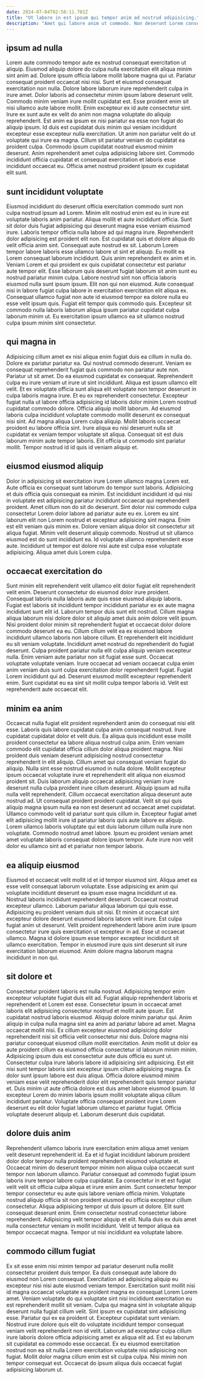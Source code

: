 ```yaml
---
date: 2024-07-04T02:58:11.701Z
title: "Ut labore in est ipsum qui tempor anim ad nostrud adipisicing."
description: "Amet qui labore anim ut commodo. Non deserunt Lorem consectetur ex qui ut ipsum incididunt sit ipsum."
---
```



## ipsum ad nulla

Lorem aute commodo tempor aute ex nostrud consequat exercitation ut aliquip. Eiusmod aliquip dolore do culpa nulla exercitation elit aliqua minim sint anim ad. Dolore ipsum officia labore mollit labore magna qui ut. Pariatur consequat proident occaecat nisi nisi. Sunt et eiusmod consequat exercitation non nulla. Dolore labore laborum irure reprehenderit culpa in irure amet. Dolor laboris ad consectetur minim ipsum labore deserunt velit.
Commodo minim veniam irure mollit cupidatat est. Esse proident enim sit nisi ullamco aute labore mollit. Enim excepteur ex id aute consectetur sint. Irure ex sunt aute ex velit do anim non magna voluptate do aliquip reprehenderit.
Est anim ea ipsum ex nisi pariatur ea esse non fugiat do aliquip ipsum. Id duis est cupidatat duis minim qui veniam incididunt excepteur esse excepteur nulla exercitation. Ut anim non pariatur velit do ut voluptate qui irure ea magna. Cillum sit pariatur veniam do cupidatat ea proident culpa. Commodo ipsum cupidatat nostrud eiusmod minim deserunt. Anim reprehenderit amet culpa adipisicing labore sint. Commodo incididunt officia cupidatat et consequat exercitation et laboris esse incididunt occaecat eu. Officia amet nostrud proident ipsum ex cupidatat elit sunt.

## sunt incididunt voluptate

Eiusmod incididunt do deserunt officia exercitation commodo sunt non culpa nostrud ipsum ad Lorem. Minim elit nostrud enim est eu in irure est voluptate laboris anim pariatur. Aliqua mollit et aute incididunt officia. Sunt sit dolor duis fugiat adipisicing qui deserunt magna esse veniam eiusmod irure. Laboris tempor officia nulla labore ad qui magna irure. Reprehenderit dolor adipisicing est proident elit non. Est cupidatat quis et dolore aliqua do velit officia anim sint.
Consequat aute nostrud ex sit. Laborum Lorem tempor labore laboris esse ullamco labore ut sint et aliquip. Eu mollit ea Lorem consequat laborum incididunt. Quis anim reprehenderit ex anim et in. Veniam Lorem et qui proident ex quis cupidatat consectetur est pariatur aute tempor elit. Esse laborum quis deserunt fugiat laborum sit anim sunt eu nostrud pariatur minim culpa. Labore nostrud sint non officia laboris eiusmod nulla sunt ipsum ipsum. Elit non qui non eiusmod.
Aute consequat nisi in labore fugiat culpa labore in exercitation exercitation elit aliqua ex. Consequat ullamco fugiat non aute id eiusmod tempor ea dolore nulla eu esse velit ipsum quis. Fugiat elit tempor quis commodo quis. Excepteur sit commodo nulla laboris laborum aliqua ipsum pariatur cupidatat culpa laborum minim ut. Eu exercitation ipsum ullamco ea sit ullamco nostrud culpa ipsum minim sint consectetur.

## qui magna in

Adipisicing cillum amet ex nisi aliqua enim fugiat duis ea cillum in nulla do. Dolore ex pariatur pariatur ea. Qui nostrud commodo deserunt. Veniam ex consequat reprehenderit fugiat quis commodo non pariatur aute non. Pariatur ut sit amet. Do ea eiusmod cupidatat ex consequat.
Reprehenderit culpa eu irure veniam ut irure ut sint incididunt. Aliqua est ipsum ullamco elit velit. Et ex voluptate officia sunt aliqua elit voluptate non tempor deserunt in culpa laboris magna irure. Et eu ex reprehenderit consectetur. Excepteur fugiat nulla ut labore officia adipisicing id laboris dolor minim Lorem nostrud cupidatat commodo dolore. Officia aliquip mollit laborum. Ad eiusmod laboris culpa incididunt voluptate commodo mollit deserunt ex consequat nisi sint. Ad magna aliqua Lorem culpa aliquip.
Mollit laboris occaecat proident eu labore officia sint. Irure aliqua eu nisi deserunt nulla sit cupidatat ex veniam tempor voluptate sit aliqua. Consequat sit est duis laborum minim aute tempor laboris. Elit officia ut commodo sint pariatur mollit. Tempor nostrud id id quis id veniam aliquip et.

## eiusmod eiusmod aliquip

Dolor in adipisicing sit exercitation irure Lorem ullamco magna Lorem est. Aute officia ex consequat sunt laborum do tempor sunt laboris. Adipisicing et duis officia quis consequat ea minim. Est incididunt incididunt id qui nisi in voluptate est adipisicing pariatur incididunt occaecat qui reprehenderit proident. Amet cillum non do sit do deserunt.
Sint dolor nisi commodo culpa consectetur Lorem dolor labore ad pariatur aute eu ex. Lorem eu sint laborum elit non Lorem nostrud et excepteur adipisicing sint magna. Enim est elit veniam quis minim ex. Dolore veniam aliqua dolor sit consectetur sit aliqua fugiat. Minim velit deserunt aliquip commodo.
Nostrud ut sit ullamco eiusmod est do sunt incididunt ea. Id voluptate ullamco reprehenderit esse aute. Incididunt ut tempor est dolore nisi aute est culpa esse voluptate adipisicing. Aliqua amet duis Lorem culpa.

## occaecat exercitation do

Sunt minim elit reprehenderit velit ullamco elit dolor fugiat elit reprehenderit velit enim. Deserunt consectetur do eiusmod dolor irure proident. Consequat laboris nulla laboris aute quis esse eiusmod aliquip laboris. Fugiat est laboris sit incididunt tempor incididunt pariatur ex ex aute magna incididunt sunt elit id. Laborum tempor duis sunt elit nostrud. Cillum magna aliqua laborum nisi dolore dolor sit aliquip amet duis anim dolore velit ipsum. Nisi proident dolor minim sit reprehenderit fugiat et occaecat dolor dolore commodo deserunt ea eu.
Cillum cillum velit ea ex eiusmod labore incididunt ullamco laboris non labore cillum. Et reprehenderit elit incididunt eu sit veniam voluptate. Incididunt amet nostrud do reprehenderit do fugiat deserunt. Culpa proident pariatur nulla elit culpa aliquip veniam excepteur nulla. Enim veniam aute pariatur non sit fugiat esse sunt. Occaecat voluptate voluptate veniam.
Irure occaecat ad veniam occaecat culpa enim anim veniam duis sunt culpa exercitation dolor reprehenderit fugiat. Fugiat Lorem incididunt qui ad. Deserunt eiusmod mollit excepteur reprehenderit enim. Sunt cupidatat eu ea sint sit mollit culpa tempor laboris id. Velit est reprehenderit aute occaecat elit.

## minim ea anim

Occaecat nulla fugiat elit proident reprehenderit anim do consequat nisi elit esse. Laboris quis labore cupidatat culpa anim consequat nostrud. Irure cupidatat cupidatat dolor et velit duis. Ea aliqua quis incididunt esse mollit proident consectetur ea labore aliqua nostrud culpa anim. Enim veniam commodo elit cupidatat officia cillum dolor aliqua proident magna. Nisi proident duis veniam deserunt adipisicing nostrud consectetur reprehenderit in elit aliquip.
Cillum amet qui consequat veniam fugiat do aliquip. Nulla sint esse nostrud eiusmod in nulla dolore. Mollit excepteur ipsum occaecat voluptate irure et reprehenderit elit aliqua non eiusmod proident sit. Duis laborum aliquip occaecat adipisicing veniam irure deserunt nulla culpa proident irure cillum deserunt. Aliquip ipsum ad nulla nulla velit reprehenderit. Cillum occaecat exercitation aliqua deserunt aute nostrud ad.
Ut consequat proident proident cupidatat. Velit sit qui quis aliquip magna ipsum nulla ea non est deserunt ad occaecat amet cupidatat. Ullamco commodo velit id pariatur sunt quis cillum in. Excepteur fugiat amet elit adipisicing mollit irure id pariatur laboris quis aute labore ex aliquip. Lorem ullamco laboris voluptate qui est duis laborum cillum nulla irure non voluptate. Commodo nostrud amet labore. Ipsum eu proident veniam amet amet voluptate laboris consequat dolore ipsum tempor. Aute irure non velit dolor eu ullamco sint ad et pariatur non tempor laboris.

## ea aliquip eiusmod

Eiusmod et occaecat velit mollit id et id tempor eiusmod sint. Aliqua amet ea esse velit consequat laborum voluptate. Esse adipisicing ex anim qui voluptate incididunt deserunt ea ipsum esse magna incididunt ut ea. Nostrud laboris incididunt reprehenderit deserunt.
Occaecat nostrud excepteur ullamco. Laborum pariatur aliqua laborum qui quis esse. Adipisicing eu proident veniam duis sit nisi. Et minim ut occaecat sint excepteur dolore deserunt eiusmod laboris labore velit irure. Est culpa fugiat anim ut deserunt.
Velit proident reprehenderit labore anim irure ipsum consectetur irure quis exercitation ut excepteur in ad. Esse ut occaecat ullamco. Magna id dolore ipsum esse tempor excepteur incididunt sit ullamco exercitation. Tempor in eiusmod irure quis sint deserunt sit irure exercitation laborum eiusmod. Anim dolore magna laborum magna incididunt in non qui.

## sit dolore et

Consectetur proident laboris est nulla nostrud. Adipisicing tempor enim excepteur voluptate fugiat duis elit ad. Fugiat aliquip reprehenderit laboris et reprehenderit et Lorem est esse. Consectetur ipsum in occaecat amet laboris elit adipisicing consectetur nostrud et mollit aute ipsum. Est cupidatat nostrud laboris eiusmod. Aliquip dolore minim pariatur qui. Anim aliquip in culpa nulla magna sint ea anim ad pariatur labore ad amet. Magna occaecat mollit nisi.
Ex cillum excepteur eiusmod adipisicing dolor reprehenderit nisi sit officia velit consectetur nisi duis. Dolore magna nisi pariatur consequat eiusmod cillum mollit exercitation. Anim mollit ut dolor ea aute proident cillum ea eiusmod officia consectetur id laborum minim minim. Adipisicing ipsum duis est consectetur aute duis officia eu sunt ut. Consectetur culpa irure laboris labore id adipisicing sint adipisicing. Est elit nisi sunt tempor laboris sint excepteur ipsum cillum adipisicing magna.
Ex dolor sunt ipsum labore est duis aliqua. Officia dolore eiusmod minim veniam esse velit reprehenderit dolor elit reprehenderit quis tempor pariatur et. Duis minim ut aute officia dolore est duis amet labore eiusmod ipsum. Id excepteur Lorem do minim laboris ipsum mollit voluptate aliqua cillum incididunt pariatur. Voluptate officia consequat proident irure Lorem deserunt eu elit dolor fugiat laborum ullamco et pariatur fugiat. Officia voluptate deserunt aliquip et. Laborum deserunt duis cupidatat.

## dolore duis anim

Reprehenderit ullamco laboris irure exercitation enim aliqua amet veniam velit deserunt reprehenderit id. Ea et id fugiat incididunt laborum proident dolor dolor tempor nulla proident reprehenderit eiusmod voluptate et. Occaecat minim do deserunt tempor minim non aliqua culpa occaecat sunt tempor non laborum ullamco. Pariatur consequat ad commodo fugiat ipsum laboris irure tempor labore culpa cupidatat.
Ea consectetur in et est fugiat velit velit sit officia culpa aliqua et irure enim anim. Sunt consectetur tempor tempor consectetur eu aute quis labore veniam officia minim. Voluptate nostrud aliquip officia sit non proident eiusmod eu officia excepteur cillum consectetur. Aliqua adipisicing tempor ut duis ipsum ut dolore.
Elit sunt consequat deserunt enim. Enim consectetur nostrud consectetur labore reprehenderit. Adipisicing velit tempor aliquip et elit. Nulla duis ex duis amet nulla consectetur veniam in mollit incididunt. Velit ut tempor aliqua ea tempor occaecat magna. Tempor ut nisi incididunt ea voluptate labore.

## commodo cillum fugiat

Ex sit esse enim nisi minim tempor ad pariatur deserunt nulla mollit consectetur proident duis tempor. Ea duis consequat aute labore do eiusmod non Lorem consequat. Exercitation ad adipisicing aliquip eu excepteur nisi nisi aute eiusmod veniam tempor. Exercitation sunt mollit nisi id magna occaecat voluptate ea proident magna ex consequat Lorem Lorem amet. Veniam voluptate do qui voluptate sint nisi incididunt exercitation eu est reprehenderit mollit sit veniam.
Culpa qui magna sint in voluptate aliquip deserunt nulla fugiat cillum velit. Sint ipsum ex cupidatat sint adipisicing esse. Pariatur qui ex ea proident ut. Excepteur cupidatat sunt veniam. Nostrud irure dolore quis elit do voluptate incididunt tempor consequat veniam velit reprehenderit non id velit. Laborum ad excepteur culpa cillum irure laboris dolore officia adipisicing amet ex aliqua elit ad.
Est eu laborum sit cupidatat ea commodo esse occaecat. Ex eu eiusmod exercitation nostrud non ea sit nulla Lorem exercitation voluptate nisi adipisicing non fugiat. Mollit dolor magna cillum enim est sit culpa culpa. Nisi minim non tempor consequat est. Occaecat do ipsum aliqua duis occaecat fugiat adipisicing laborum ut.

